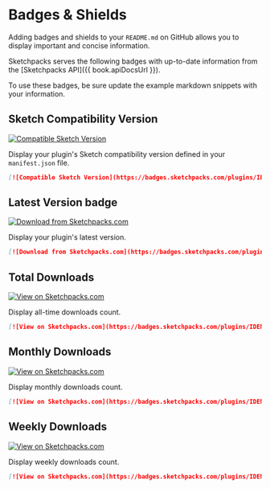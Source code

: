 # Badges & Shields

Adding badges and shields to your `README.md` on GitHub allows you to display important and concise information.

Sketchpacks serves the following badges with up-to-date information from the [Sketchpacks API]({{ book.apiDocsUrl }}).

To use these badges, be sure update the example markdown snippets with your information.

## Sketch Compatibility Version

[![Compatible Sketch Version](https://badges.sketchpacks.com/plugins/com.utom.measure/compatibility.svg)](https://sketchpacks.com/utom/sketch-measure)

Display your plugin's Sketch compatibility version defined in your `manifest.json` file.

```markdown
[![Compatible Sketch Version](https://badges.sketchpacks.com/plugins/IDENTIFIER/compatibility.svg)](https://sketchpacks.com/GITHUB_HANDLE/GITHUB_REPO_NAME)
```

## Latest Version badge

[![Download from Sketchpacks.com](https://badges.sketchpacks.com/plugins/com.utom.measure/version.svg)](https://api.sketchpacks.com/v1/plugins/com.utom.measure/download)

Display your plugin's latest version.

```markdown
[![Download from Sketchpacks.com](https://badges.sketchpacks.com/plugins/IDENTIFIER/version.svg)](https://api.sketchpacks.com/v1/plugins/IDENTIFIER/download)
```

## Total Downloads

[![View on Sketchpacks.com](https://badges.sketchpacks.com/plugins/com.utom.measure/downloads/total.svg)](https://api.sketchpacks.com/v1/plugins/com.utom.measure)

Display all-time downloads count.

```markdown
[![View on Sketchpacks.com](https://badges.sketchpacks.com/plugins/IDENTIFIER/downloads/total.svg)](https://sketchpacks.com/GITHUB_HANDLE/GITHUB_REPO_NAME)
```

## Monthly Downloads

[![View on Sketchpacks.com](https://badges.sketchpacks.com/plugins/com.utom.measure/downloads/monthly.svg)](https://api.sketchpacks.com/v1/plugins/com.utom.measure)

Display monthly downloads count.

```markdown
[![View on Sketchpacks.com](https://badges.sketchpacks.com/plugins/IDENTIFIER/downloads/monthly.svg)](https://sketchpacks.com/GITHUB_HANDLE/GITHUB_REPO_NAME)
```

## Weekly Downloads

[![View on Sketchpacks.com](https://badges.sketchpacks.com/plugins/com.utom.measure/downloads/weekly.svg)](https://api.sketchpacks.com/v1/plugins/com.utom.measure)

Display weekly downloads count.

```markdown
[![View on Sketchpacks.com](https://badges.sketchpacks.com/plugins/IDENTIFIER/downloads/weekly.svg)](https://sketchpacks.com/GITHUB_HANDLE/GITHUB_REPO_NAME)
```
